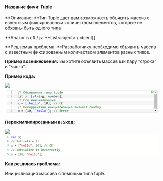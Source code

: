 #### **Название фичи: Tuple**

**Описание:  **Тип Tuple дает вам возможность объявить массив с известным фиксированным количеством элементов, которые не обязаны быть одного типа.

**Аналог в c\# / js:  **List&lt;object&gt; / object\[\]

**Решаемая проблема: **Разработчику необходимо объявить массив с известным фиксированным количеством элементов разных типов.

**Пример возникновения:** Вы хотите объявить массив как пару "строка" и "число".

**Пример кода:**

![](file:///C:\Users\MPCHEL~1\AppData\Local\Temp\msohtmlclip1\01\clip_image002.jpg)![](/assets/import.png)

**Перекомпилированный вJSкод:**

![](file:///C:\Users\MPCHEL~1\AppData\Local\Temp\msohtmlclip1\01\clip_image004.jpg)![](/assets/import2.png)

**Как решилась проблема:**

Инициализация массива с помощью типа tuple.

